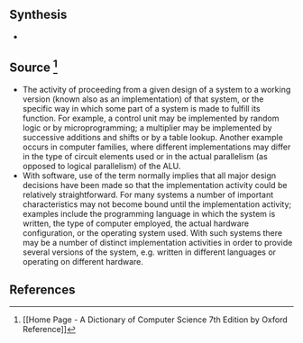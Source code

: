 ## Synthesis
- 
## Source [^1]
- The activity of proceeding from a given design of a system to a working version (known also as an implementation) of that system, or the specific way in which some part of a system is made to fulfill its function. For example, a control unit may be implemented by random logic or by microprogramming; a multiplier may be implemented by successive additions and shifts or by a table lookup. Another example occurs in computer families, where different implementations may differ in the type of circuit elements used or in the actual parallelism (as opposed to logical parallelism) of the ALU.
- With software, use of the term normally implies that all major design decisions have been made so that the implementation activity could be relatively straightforward. For many systems a number of important characteristics may not become bound until the implementation activity; examples include the programming language in which the system is written, the type of computer employed, the actual hardware configuration, or the operating system used. With such systems there may be a number of distinct implementation activities in order to provide several versions of the system, e.g. written in different languages or operating on different hardware.
## References

[^1]: [[Home Page - A Dictionary of Computer Science 7th Edition by Oxford Reference]]